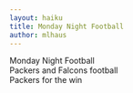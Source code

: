 ```yaml
---
layout: haiku
title: Monday Night Football
author: mlhaus
---
```


Monday Night Football<br>
Packers and Falcons football<br>
Packers for the win<br>